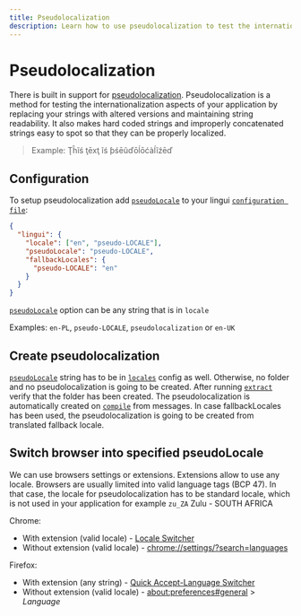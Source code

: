 ```yaml
---
title: Pseudolocalization
description: Learn how to use pseudolocalization to test the internationalization aspects of your application with Lingui
---
```


# Pseudolocalization

There is built in support for [pseudolocalization](https://en.wikipedia.org/wiki/Pseudolocalization). Pseudolocalization is a method for testing the internationalization aspects of your application by replacing your strings with altered versions and maintaining string readability. It also makes hard coded strings and improperly concatenated strings easy to spot so that they can be properly localized.

> Example: Ţĥĩś ţēxţ ĩś ƥśēũďōĺōćàĺĩźēď

## Configuration

To setup pseudolocalization add [`pseudoLocale`](../ref/conf.md#pseudolocale) to your lingui [`configuration file`](../ref/conf.md):

```json
{
  "lingui": {
    "locale": ["en", "pseudo-LOCALE"],
    "pseudoLocale": "pseudo-LOCALE",
    "fallbackLocales": {
      "pseudo-LOCALE": "en"
    }
  }
}
```

[`pseudoLocale`](../ref/conf.md#pseudolocale) option can be any string that is in `locale`

Examples: `en-PL`, `pseudo-LOCALE`, `pseudolocalization` or `en-UK`

## Create pseudolocalization

[`pseudoLocale`](../ref/conf.md#pseudolocale) string has to be in [`locales`](../ref/conf.md#locales) config as well. Otherwise, no folder and no pseudolocalization is going to be created. After running [`extract`](../ref/cli.md#extract) verify that the folder has been created. The pseudolocalization is automatically created on [`compile`](../ref/cli.md#compile) from messages. In case fallbackLocales has been used, the pseudolocalization is going to be created from translated fallback locale.

## Switch browser into specified pseudoLocale

We can use browsers settings or extensions. Extensions allow to use any locale. Browsers are usually limited into valid language tags (BCP 47). In that case, the locale for pseudolocalization has to be standard locale, which is not used in your application for example `zu_ZA` Zulu - SOUTH AFRICA

Chrome:

- With extension (valid locale) - [Locale Switcher](https://chrome.google.com/webstore/detail/locale-switcher/kngfjpghaokedippaapkfihdlmmlafcc)
- Without extension (valid locale) - [chrome://settings/?search=languages](chrome://settings/?search=languages)

Firefox:

- With extension (any string) - [Quick Accept-Language Switcher](https://addons.mozilla.org/en-GB/firefox/addon/quick-accept-language-switc/?src=search)
- Without extension (valid locale) - [about:preferences#general](about:preferences#general) > _Language_

